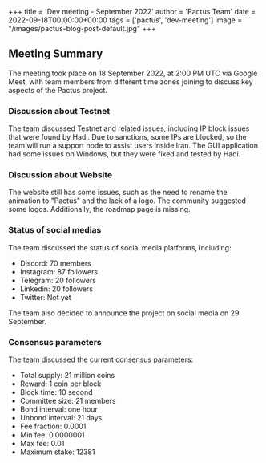 +++
title = 'Dev meeting - September 2022'
author = 'Pactus Team'
date = 2022-09-18T00:00:00+00:00
tags = ['pactus', 'dev-meeting']
image = "/images/pactus-blog-post-default.jpg"
+++

## Meeting Summary

The meeting took place on 18 September 2022, at 2:00 PM UTC via Google Meet,
with team members from different time zones joining to discuss key aspects of the Pactus project.

### Discussion about Testnet

The team discussed Testnet and related issues, including IP block issues that were found by Hadi.
Due to sanctions, some IPs are blocked, so the team will run a support node to assist users inside Iran.
The GUI application had some issues on Windows, but they were fixed and tested by Hadi.

### Discussion about Website

The website still has some issues, such as the need to rename the animation to "Pactus" and the lack of a logo.
The community suggested some logos. Additionally, the roadmap page is missing.

### Status of social medias

The team discussed the status of social media platforms, including:

- Discord: 70 members
- Instagram: 87 followers
- Telegram: 20 followers
- Linkedin: 20 followers
- Twitter: Not yet

The team also decided to announce the project on social media on 29 September.

### Consensus parameters

The team discussed the current consensus parameters:

- Total supply: 21 million coins
- Reward: 1 coin per block
- Block time: 10 second
- Committee size: 21 members
- Bond interval: one hour
- Unbond interval: 21 days
- Fee fraction: 0.0001
- Min fee: 0.0000001
- Max fee: 0.01
- Maximum stake: 12381